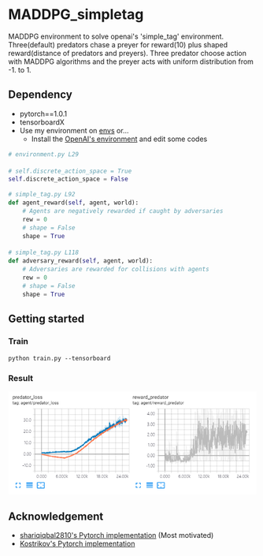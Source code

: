 # MADDPG_simpletag
MADDPG environment to solve openai's 'simple_tag' environment.  
Three(default) predators chase a preyer for reward(10) plus shaped reward(distance of predators and preyers).
Three predator choose action with MADDPG algorithms and the preyer acts with uniform distribution from -1. to 1.


## Dependency
* pytorch==1.0.1  
* tensorboardX  
* Use my environment on [envs](/envs) or...
  * Install the [OpenAI's environment](https://github.com/openai/multiagent-particle-envs) and edit some codes

``` python
# environment.py L29

# self.discrete_action_space = True
self.discrete_action_space = False
```
``` python
# simple_tag.py L92
def agent_reward(self, agent, world):
    # Agents are negatively rewarded if caught by adversaries
    rew = 0
    # shape = False
    shape = True

# simple_tag.py L118
def adversary_reward(self, agent, world):
    # Adversaries are rewarded for collisions with agents
    rew = 0
    # shape = False
    shape = True

```

## Getting started
### Train
```
python train.py --tensorboard
```

### Result
![simple_tag](/screenshot/simple_tag.png)

## Acknowledgement
* [shariqiqbal2810's Pytorch implementation](https://github.com/shariqiqbal2810/maddpg-pytorch) (Most motivated)
* [Kostrikov's Pytorch implementation](https://github.com/ikostrikov/pytorch-ddpg-naf)
